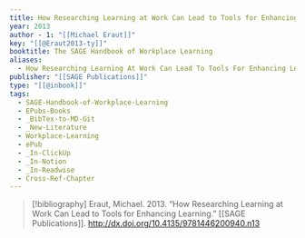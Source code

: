 ```yaml
---
title: How Researching Learning at Work Can Lead to Tools for Enhancing Learning
year: 2013
author - 1: "[[Michael Eraut]]"
key: "[[@Eraut2013-ty]]"
booktitle: The SAGE Handbook of Workplace Learning
aliases:
  - How Researching Learning At Work Can Lead To Tools For Enhancing Learning
publisher: "[[SAGE Publications]]"
type: "[[@inbook]]"
tags:
  - SAGE-Handbook-of-Workplace-Learning
  - EPubs-Books
  - _BibTex-to-MD-Git
  - _New-Literature
  - Workplace-Learning
  - ePub
  - _In-ClickUp
  - _In-Notion
  - _In-Readwise
  - Cross-Ref-Chapter
---
```


> [!bibliography]
> Eraut, Michael. 2013. “How Researching Learning at Work Can Lead to Tools for Enhancing Learning.” [[SAGE Publications]]. http://dx.doi.org/10.4135/9781446200940.n13